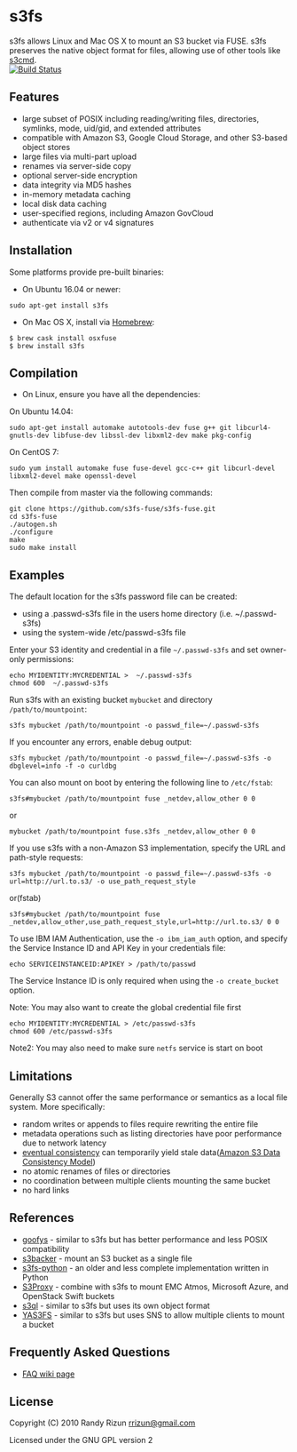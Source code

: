 s3fs
====

s3fs allows Linux and Mac OS X to mount an S3 bucket via FUSE.
s3fs preserves the native object format for files, allowing use of other tools like [s3cmd](http://s3tools.org/s3cmd).  
[![Build Status](https://travis-ci.org/s3fs-fuse/s3fs-fuse.svg?branch=master)](https://travis-ci.org/s3fs-fuse/s3fs-fuse)

Features
--------

* large subset of POSIX including reading/writing files, directories, symlinks, mode, uid/gid, and extended attributes
* compatible with Amazon S3, Google Cloud Storage, and other S3-based object stores
* large files via multi-part upload
* renames via server-side copy
* optional server-side encryption
* data integrity via MD5 hashes
* in-memory metadata caching
* local disk data caching
* user-specified regions, including Amazon GovCloud
* authenticate via v2 or v4 signatures

Installation
------------

Some platforms provide pre-built binaries:

* On Ubuntu 16.04 or newer:

```
sudo apt-get install s3fs
```

* On Mac OS X, install via [Homebrew](http://brew.sh/):

```ShellSession
$ brew cask install osxfuse
$ brew install s3fs
```

Compilation
-----------

* On Linux, ensure you have all the dependencies:

On Ubuntu 14.04:

```
sudo apt-get install automake autotools-dev fuse g++ git libcurl4-gnutls-dev libfuse-dev libssl-dev libxml2-dev make pkg-config
```

On CentOS 7:

```
sudo yum install automake fuse fuse-devel gcc-c++ git libcurl-devel libxml2-devel make openssl-devel
```

Then compile from master via the following commands:

```
git clone https://github.com/s3fs-fuse/s3fs-fuse.git
cd s3fs-fuse
./autogen.sh
./configure
make
sudo make install
```

Examples
--------

The default location for the s3fs password file can be created:

* using a .passwd-s3fs file in the users home directory (i.e. ~/.passwd-s3fs)
* using the system-wide /etc/passwd-s3fs file

Enter your S3 identity and credential in a file `~/.passwd-s3fs` and set
owner-only permissions:

```
echo MYIDENTITY:MYCREDENTIAL >  ~/.passwd-s3fs
chmod 600  ~/.passwd-s3fs
```

Run s3fs with an existing bucket `mybucket` and directory `/path/to/mountpoint`:

```
s3fs mybucket /path/to/mountpoint -o passwd_file=~/.passwd-s3fs
```

If you encounter any errors, enable debug output:

```
s3fs mybucket /path/to/mountpoint -o passwd_file=~/.passwd-s3fs -o dbglevel=info -f -o curldbg
```

You can also mount on boot by entering the following line to `/etc/fstab`:

```
s3fs#mybucket /path/to/mountpoint fuse _netdev,allow_other 0 0
```

or

```
mybucket /path/to/mountpoint fuse.s3fs _netdev,allow_other 0 0
```

If you use s3fs with a non-Amazon S3 implementation, specify the URL and path-style requests:

```
s3fs mybucket /path/to/mountpoint -o passwd_file=~/.passwd-s3fs -o url=http://url.to.s3/ -o use_path_request_style
```

or(fstab)
```
s3fs#mybucket /path/to/mountpoint fuse _netdev,allow_other,use_path_request_style,url=http://url.to.s3/ 0 0
```

To use IBM IAM Authentication, use the `-o ibm_iam_auth` option, and specify the Service Instance ID and API Key in your credentials file:
```
echo SERVICEINSTANCEID:APIKEY > /path/to/passwd
```
The Service Instance ID is only required when using the `-o create_bucket` option.

Note: You may also want to create the global credential file first

```
echo MYIDENTITY:MYCREDENTIAL > /etc/passwd-s3fs
chmod 600 /etc/passwd-s3fs
```

Note2: You may also need to make sure `netfs` service is start on boot


Limitations
-----------

Generally S3 cannot offer the same performance or semantics as a local file system.  More specifically:

* random writes or appends to files require rewriting the entire file
* metadata operations such as listing directories have poor performance due to network latency
* [eventual consistency](https://en.wikipedia.org/wiki/Eventual_consistency) can temporarily yield stale data([Amazon S3 Data Consistency Model](http://docs.aws.amazon.com/AmazonS3/latest/dev/Introduction.html#ConsistencyModel))
* no atomic renames of files or directories
* no coordination between multiple clients mounting the same bucket
* no hard links

References
----------

* [goofys](https://github.com/kahing/goofys) - similar to s3fs but has better performance and less POSIX compatibility
* [s3backer](https://github.com/archiecobbs/s3backer) - mount an S3 bucket as a single file
* [s3fs-python](https://fedorahosted.org/s3fs/) - an older and less complete implementation written in Python
* [S3Proxy](https://github.com/andrewgaul/s3proxy) - combine with s3fs to mount EMC Atmos, Microsoft Azure, and OpenStack Swift buckets
* [s3ql](https://bitbucket.org/nikratio/s3ql/) - similar to s3fs but uses its own object format
* [YAS3FS](https://github.com/danilop/yas3fs) - similar to s3fs but uses SNS to allow multiple clients to mount a bucket

Frequently Asked Questions
--------------------------
* [FAQ wiki page](https://github.com/s3fs-fuse/s3fs-fuse/wiki/FAQ)

License
-------

Copyright (C) 2010 Randy Rizun <rrizun@gmail.com>

Licensed under the GNU GPL version 2

